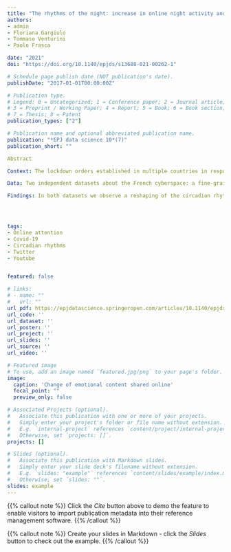 ```yaml
---
title: "The rhythms of the night: increase in online night activity and emotional resilience during the spring 2020 Covid-19 lockdown"
authors:
- admin
- Floriana Gargiulo
- Tommaso Venturini
- Paolo Frasca

date: "2021"
doi: "https://doi.org/10.1140/epjds/s13688-021-00262-1"

# Schedule page publish date (NOT publication's date).
publishDate: "2017-01-01T00:00:00Z"

# Publication type.
# Legend: 0 = Uncategorized; 1 = Conference paper; 2 = Journal article;
# 3 = Preprint / Working Paper; 4 = Report; 5 = Book; 6 = Book section;
# 7 = Thesis; 8 = Patent
publication_types: ["2"]

# Publication name and optional abbreviated publication name.
publication: "*EPJ data science 10*(7)"
publication_short: ""

Abstract

Context: The lockdown orders established in multiple countries in response to the Covid-19 pandemic are arguably one of the most widespread and deepest shock experienced by societies in recent years. Studying their impact trough the lens of social media offers an unprecedented opportunity to understand the susceptibility and the resilience of human activity patterns to large-scale exogenous shocks. Firstly, we investigate the changes that this upheaval has caused in online activity in terms of time spent online, themes and emotion shared on the platforms, and rhythms of content consumption. Secondly, we examine the resilience of certain platform characteristics, such as the daily rhythms of emotion expression.

Data: Two independent datasets about the French cyberspace: a fine-grained temporal record of almost 100 thousand YouTube videos and a collection of 8 million Tweets between February 17 and April 14, 2020.

Findings: In both datasets we observe a reshaping of the circadian rhythms with an increase of night activity during the lockdown. The analysis of the videos and tweets published during lockdown shows a general decrease in emotional contents and a shift from themes like work and money to themes like death and safety. However, the daily patterns of emotions remain mostly unchanged, thereby suggesting that emotional cycles are resilient to exogenous shocks.




tags:
- Online attention 
- Covid-19 
- Circadian rhythms 
- Twitter 
- Youtube


featured: false

# links:
# - name: ""
#   url: ""
url_pdf: https://epjdatascience.springeropen.com/articles/10.1140/epjds/s13688-021-00262-1
url_code: ''
url_dataset: ''
url_poster: ''
url_project: ''
url_slides: ''
url_source: ''
url_video: ''

# Featured image
# To use, add an image named `featured.jpg/png` to your page's folder. 
image:
  caption: 'Change of emotional content shared online'
  focal_point: ""
  preview_only: false

# Associated Projects (optional).
#   Associate this publication with one or more of your projects.
#   Simply enter your project's folder or file name without extension.
#   E.g. `internal-project` references `content/project/internal-project/index.md`.
#   Otherwise, set `projects: []`.
projects: []

# Slides (optional).
#   Associate this publication with Markdown slides.
#   Simply enter your slide deck's filename without extension.
#   E.g. `slides: "example"` references `content/slides/example/index.md`.
#   Otherwise, set `slides: ""`.
slides: example
---
```


{{% callout note %}}
Click the *Cite* button above to demo the feature to enable visitors to import publication metadata into their reference management software.
{{% /callout %}}

{{% callout note %}}
Create your slides in Markdown - click the *Slides* button to check out the example.
{{% /callout %}}

